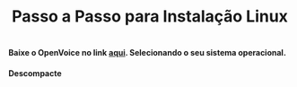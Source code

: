 <h1 align=center>Passo a Passo para Instalação Linux<h1>

<h4>Baixe o OpenVoice no link <a href="https://github.com/OpenVoiceForAll/OpenVoice-Karaoke-for-All/releases/tag/Linux">aqui</a>. Selecionando o seu sistema operacional.</h4>

<h4>Descompacte</h4>


